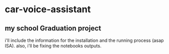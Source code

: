 # car-voice-assistant
## my school Graduation project

i'll include the information for the installation and the running process (asap ISA).
also, i'll be fixing the notebooks outputs.